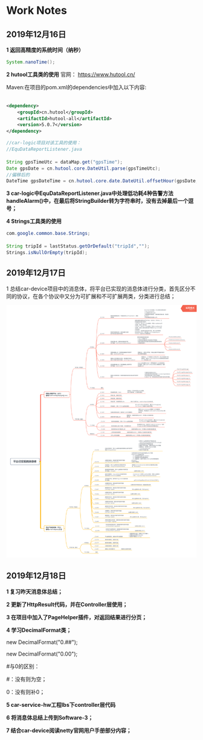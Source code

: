 # Work Notes

## 2019年12月16日

**1 返回高精度的系统时间（纳秒）**

```java
System.nanoTime();
```

**2 hutool工具类的使用**
 官网：
 https://www.hutool.cn/

 Maven:在项目的pom.xml的dependencies中加入以下内容:		

```xml
					
<dependency>
    <groupId>cn.hutool</groupId>
    <artifactId>hutool-all</artifactId>
    <version>5.0.7</version>
</dependency>
```

```java
//car-logic项目对该工具的使用：
//EquDataReportListener.java

String gpsTimeUtc = dataMap.get("gpsTime");
Date gpsDate = cn.hutool.core.DateUtil.parse(gpsTimeUtc);
//偏移后的
DateTime gpsDateTime = cn.hutool.core.date.DateUtil.offsetHour(gpsDate, 8);
```

**3 car-logic中EquDataReportListener.java中处理低功耗4种告警方法handleAlarm()中，在最后将StringBuilder转为字符串时，没有去掉最后一个逗号；**

**4 Strings工具类的使用**

```java
com.google.common.base.Strings;

String tripId = lastStatus.getOrDefault("tripId","");
Strings.isNullOrEmpty(tripId);
```

## 2019年12月17日

1 总结car-device项目中的消息体，将平台已实现的消息体进行分类，首先区分不同的协议，在各个协议中又分为可扩展和不可扩展两类，分类进行总结；

![消息体总结](images\平台已实现的消息体.png)

## 2019年12月18日

**1 复习昨天消息体总结；**

**2 更新了HttpResult代码，并在Controller层使用；**

**3 在项目中加入了PageHelper插件，对返回结果进行分页；**

**4 学习DecimalFormat类；**

   new DecimalFormat("0.##");

   new DecimalFormat("0.00");

#与0的区别：

 #：没有则为空；

 0：没有则补0；

**5 car-service-hw工程lbs下controller层代码**

**6 将消息体总结上传到Software-3；**

**7 结合car-device阅读netty官网用户手册部分内容；**

